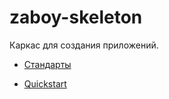 # zaboy-skeleton

Каркас для создания приложений. 

* [Стандарты](https://github.com/avz-cmf/saas/blob/master/docs/Standarts.md)

* [Quickstart](https://github.com/avz-cmf/saas/blob/master/docs/Quickstart.md)